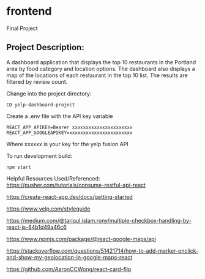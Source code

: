 # frontend

Final Project

## Project Description:
A dashboard application that displays the top 10 restaurants in the Portland area by food category and location options. The dashboard also displays a map of the locations of each restaurant in the top 10 list. The results are filtered by review count.


Change into the project directory:
```
CD yelp-dashboard-project
```

Create a .env file with the API key variable
```
REACT_APP_APIKEY=Bearer xxxxxxxxxxxxxxxxxxxxxx
REACT_APP_GOOGLEAPIKEY=xxxxxxxxxxxxxxxxxxxxxxx
```
Where xxxxxx is your key for the yelp fusion API

To run development build:
```
npm start 
```

Helpful Resources Used/Referenced:
https://pusher.com/tutorials/consume-restful-api-react

https://create-react-app.dev/docs/getting-started

https://www.yelp.com/styleguide

https://medium.com/@tariqul.islam.rony/multiple-checkbox-handling-by-react-js-84b1d49a46c6

https://www.npmjs.com/package/@react-google-maps/api

https://stackoverflow.com/questions/51421714/how-to-add-marker-onclick-and-show-my-geolocation-in-google-maps-react

https://github.com/AaronCCWong/react-card-flip
